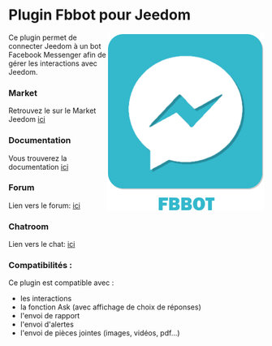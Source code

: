 # Plugin Fbbot pour Jeedom

<img src="plugin_info/fbbot_icon.png" align="right">

Ce plugin permet de connecter Jeedom à un bot Facebook Messenger afin de gérer les interactions avec Jeedom.

### Market
Retrouvez le sur le Market Jeedom [ici](https://www.jeedom.com/market/index.php?v=d&p=market&type=plugin&&name=fbbot)


### Documentation
Vous trouverez la documentation [ici](https://nextdom.github.io/plugin-fbbot/)

### Forum
Lien vers le forum: [ici](https://www.nextdom.org/en/forum/plugins-nextdom/)


### Chatroom
Lien vers le chat: [ici](https://discordapp.com/invite/aXVQCbN)


### Compatibilités :
Ce plugin est compatible avec :
- les interactions
- la fonction Ask (avec affichage de choix de réponses)
- l'envoi de rapport
- l'envoi d'alertes
- l'envoi de pièces jointes (images, vidéos, pdf...)
